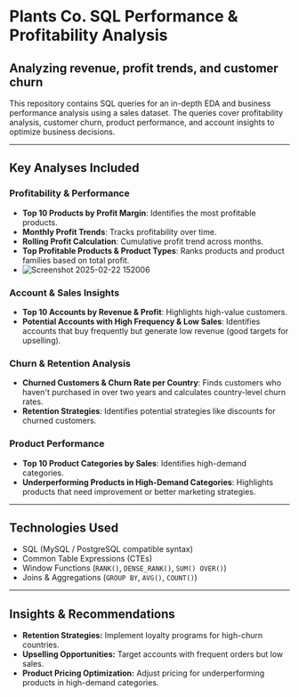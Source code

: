 # Plants Co. SQL Performance & Profitability Analysis
## Analyzing revenue, profit trends, and customer churn

This repository contains SQL queries for an in-depth EDA and business performance analysis using a sales dataset. The queries cover profitability analysis, customer churn, product performance, and account insights to optimize business decisions.

---

## Key Analyses Included

### Profitability & Performance
- **Top 10 Products by Profit Margin**: Identifies the most profitable products.
- **Monthly Profit Trends**: Tracks profitability over time.
- **Rolling Profit Calculation**: Cumulative profit trend across months.
- **Top Profitable Products & Product Types**: Ranks products and product families based on total profit.
- ![Screenshot 2025-02-22 152006](https://github.com/user-attachments/assets/c265041d-baba-482a-a571-49ee3472524b)


### Account & Sales Insights
- **Top 10 Accounts by Revenue & Profit**: Highlights high-value customers.
- **Potential Accounts with High Frequency & Low Sales**: Identifies accounts that buy frequently but generate low revenue (good targets for upselling).

### Churn & Retention Analysis
- **Churned Customers & Churn Rate per Country**: Finds customers who haven't purchased in over two years and calculates country-level churn rates.
- **Retention Strategies**: Identifies potential strategies like discounts for churned customers.

### Product Performance
- **Top 10 Product Categories by Sales**: Identifies high-demand categories.
- **Underperforming Products in High-Demand Categories**: Highlights products that need improvement or better marketing strategies.

---

## Technologies Used
- SQL (MySQL / PostgreSQL compatible syntax)
- Common Table Expressions (CTEs)
- Window Functions (`RANK()`, `DENSE_RANK()`, `SUM() OVER()`)
- Joins & Aggregations (`GROUP BY`, `AVG()`, `COUNT()`)

---



## Insights & Recommendations
- **Retention Strategies:** Implement loyalty programs for high-churn countries.
- **Upselling Opportunities:** Target accounts with frequent orders but low sales.
- **Product Pricing Optimization:** Adjust pricing for underperforming products in high-demand categories.
